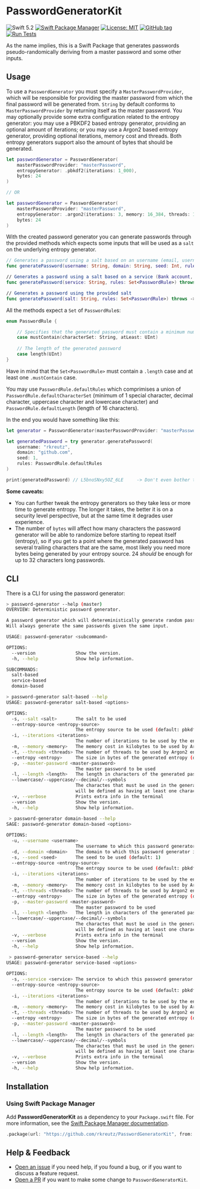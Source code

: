 # PasswordGeneratorKit
![Swift 5.2](https://img.shields.io/badge/Swift-5.2-orange.svg)
[![Swift Package Manager](https://img.shields.io/badge/spm-compatible-brightgreen.svg?style=flat)](https://swift.org/package-manager)
[![License: MIT](https://img.shields.io/badge/License-MIT-blue.svg)](https://opensource.org/licenses/MIT)
[![GitHub tag](https://img.shields.io/github/tag/rkreutz/PasswordGeneratorKit.svg)](https://GitHub.com/rkreutz/PasswordGeneratorKit/tags/)
[![Run Tests](https://github.com/rkreutz/PasswordGeneratorKit/actions/workflows/tests.yml/badge.svg)](https://github.com/rkreutz/PasswordGeneratorKit/actions/workflows/tests.yml)

As the name implies, this is a Swift Package that generates passwords pseudo-randomically deriving from a master password and some other inputs.

## Usage

To use a `PasswordGenerator` you must specify a `MasterPasswordProvider`, which will be responsible for providing the master password from which the final password will be generated from. `String` by default conforms to `MasterPasswordProvider` by returning itself as the master password. You may optionally provide some extra configuration related to the entropy generator: you may use a PBKDF2 based entropy generator, providing an optional amount of iterations; or you may use a Argon2 based entropy generator, providing optional iterations, memory cost and threads. Both entropy generators support also the amount of bytes that should be generated.

```swift
let passwordGenerator = PasswordGenerator(
    masterPasswordProvider: "masterPassword",
    entropyGenerator: .pbkdf2(iterations: 1_000),
    bytes: 24
)

// OR

let passwordGenerator = PasswordGenerator(
    masterPasswordProvider: "masterPassword",
    entropyGenerator: .argon2(iterations: 3, memory: 16_384, threads: 1),
    bytes: 24
)
```

With the created password generator you can generate passwords through the provided methods which expects some inputs that will be used as a `salt` on the underlying entropy generator.

```swift
// Generates a password using a salt based on an username (email, username, ...), domain (website domain) and seed (user defined number).
func generatePassword(username: String, domain: String, seed: Int, rules: Set<PasswordRule>) throws -> String

// Generates a password using a salt based on a service (Bank account, card pin, ...)
func generatePassword(service: String, rules: Set<PasswordRule>) throws -> String

// Generates a password using the provided salt
func generatePassword(salt: String, rules: Set<PasswordRule>) throws -> String
```

All the methods expect a `Set` of `PasswordRule`s:

```swift
enum PasswordRule {

    // Specifies that the generated password must contain a minimum number of characters in the provided character set
    case mustContain(characterSet: String, atLeast: UInt)
    
    // The length of the generated password
    case length(UInt)
}
```

Have in mind that the `Set<PasswordRule>` must contain a `.length` case and at least one `.mustContain` case.

You may use `PasswordRule.defaultRules` which comprimises a union of `PasswordRule.defaultCharacterSet` (minimum of 1 special character, decimal character, uppercase character and lowercase character) and `PasswordRule.defaultLength` (length of 16 characters).

In the end you would have something like this:
```swift
let generator = PasswordGenerator(masterPasswordProvider: "masterPassword")

let generatedPassword = try generator.generatePassword(
    username: "rkreutz",
    domain: "github.com",
    seed: 1,
    rules: PasswordRule.defaultRules
)

print(generatedPassword) // L5bnoSNxy5OZ_6LE     -> Don't even bother this is not my password 😂
```

**Some caveats:**
- You can further tweak the entropy generators so they take less or more time to generate entropy. The longer it takes, the better it is on a security level perspective, but at the same time it degrades user experience.
- The number of `bytes` will affect how many characters the password generator will be able to randomize before starting to repeat itself (entropy), so if you get to a point where the generated password has several trailing characters that are the same, most likely you need more bytes being generated by your entropy source. 24 _should_ be enough for up to 32 characters long passwords.

## CLI

There is a CLI for using the password generator:

```bash
> password-generator --help (master) 
OVERVIEW: Deterministic password generator.

A password generator which will detereministically generate random passwords.
Will always generate the same passwords given the same input.

USAGE: password-generator <subcommand>

OPTIONS:
  --version               Show the version.
  -h, --help              Show help information.

SUBCOMMANDS:
  salt-based
  service-based
  domain-based

> password-generator salt-based --help
USAGE: password-generator salt-based <options>

OPTIONS:
  -s, --salt <salt>       The salt to be used 
  --entropy-source <entropy-source>
                          The entropy source to be used (default: pbkdf2)
  -i, --iterations <iterations>
                          The number of iterations to be used by the entropy source (default: 1000)
  -m, --memory <memory>   The memory cost in kilobytes to be used by Argon2 entropy source. Ignored if using PBKDF2 (default: 16384)
  -t, --threads <threads> The number of threads to be used by Argon2 entropy source. Ignored if using PBKDF2 (default: 1)
  --entropy <entropy>     The size in bytes of the generated entropy (default: 64)
  -p, --master-password <master-password>
                          The master password to be used 
  -l, --length <length>   The length in characters of the generated password (default: 16)
  --lowercase/--uppercase/--decimal/--symbols
                          The charactes that must be used in the generated password, at least one must be specified. Any combinations of the flags may be specified and this
                          will be defined as having at least one character of that character set 
  -v, --verbose           Prints extra info in the terminal 
  --version               Show the version.
  -h, --help              Show help information.
  
 > password-generator domain-based --help
SAGE: password-generator domain-based <options>

OPTIONS:
  -u, --username <username>
                          The username to which this password generator is used for, e.g. an email 
  -d, --domain <domain>   The domain to which this password generator is used for, e.g. a website 
  -s, --seed <seed>       The seed to be used (default: 1)
  --entropy-source <entropy-source>
                          The entropy source to be used (default: pbkdf2)
  -i, --iterations <iterations>
                          The number of iterations to be used by the entropy source (default: 1000)
  -m, --memory <memory>   The memory cost in kilobytes to be used by Argon2 entropy source. Ignored if using PBKDF2 (default: 16384)
  -t, --threads <threads> The number of threads to be used by Argon2 entropy source. Ignored if using PBKDF2 (default: 1)
  --entropy <entropy>     The size in bytes of the generated entropy (default: 64)
  -p, --master-password <master-password>
                          The master password to be used 
  -l, --length <length>   The length in characters of the generated password (default: 16)
  --lowercase/--uppercase/--decimal/--symbols
                          The charactes that must be used in the generated password, at least one must be specified. Any combinations of the flags may be specified and this
                          will be defined as having at least one character of that character set 
  -v, --verbose           Prints extra info in the terminal 
  --version               Show the version.
  -h, --help              Show help information.
  
 > password-generator service-based --help
USAGE: password-generator service-based <options>

OPTIONS:
  -s, --service <service> The service to which this password generator is used for, e.g. a bank account 
  --entropy-source <entropy-source>
                          The entropy source to be used (default: pbkdf2)
  -i, --iterations <iterations>
                          The number of iterations to be used by the entropy source (default: 1000)
  -m, --memory <memory>   The memory cost in kilobytes to be used by Argon2 entropy source. Ignored if using PBKDF2 (default: 16384)
  -t, --threads <threads> The number of threads to be used by Argon2 entropy source. Ignored if using PBKDF2 (default: 1)
  --entropy <entropy>     The size in bytes of the generated entropy (default: 64)
  -p, --master-password <master-password>
                          The master password to be used 
  -l, --length <length>   The length in characters of the generated password (default: 16)
  --lowercase/--uppercase/--decimal/--symbols
                          The charactes that must be used in the generated password, at least one must be specified. Any combinations of the flags may be specified and this
                          will be defined as having at least one character of that character set 
  -v, --verbose           Prints extra info in the terminal 
  --version               Show the version.
  -h, --help              Show help information.
```

## Installation
### Using Swift Package Manager

Add **PasswordGeneratorKit** as a dependency to your `Package.swift` file. For more information, see the [Swift Package Manager documentation](https://github.com/apple/swift-package-manager/tree/master/Documentation).

```swift
.package(url: "https://github.com/rkreutz/PasswordGeneratorKit", from: "4.1.0")
```

## Help & Feedback
- [Open an issue](https://github.com/rkreutz/PasswordGeneratorKit/issues/new) if you need help, if you found a bug, or if you want to discuss a feature request.
- [Open a PR](https://github.com/rkreutz/PasswordGeneratorKit/pull/new/master) if you want to make some change to `PasswordGeneratorKit`.

